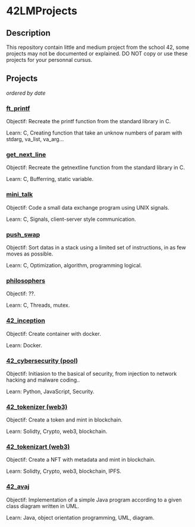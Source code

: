 # 42LMProjects

## Description

 This repository contain little and medium project from the school 42, some projects may not be documented or explained. DO NOT copy or use these projects for your personnal cursus.

## Projects

_ordered by date_
### [ft_printf](/42_ft_printf)

Objectif: Recreate the printf function from the standard library in C.

Learn: C, Creating function that take an unknow numbers of param with stdarg, va_list, va_arg... 

### [get_next_line](/42_get_next_line)

Objectif: Recreate the getnextline function from the standard library in C.

Learn: C, Bufferring, static variable.

### [mini_talk](/42_minitalk)

Objectif: Code a small data exchange program using UNIX signals.

Learn: C, Signals, client-server style communication.

### [push_swap](/42_push_swap)

Objectif: Sort datas in a stack using a limited set of instructions, in as few moves as possible.

Learn: C, Optimization, algorithm, programming logical.

### [philosophers](/42_philosophers)

Objectif: ??.

Learn: C, Threads, mutex.

### [42_inception](/42_inception)

Objectif: Create container with docker.

Learn: Docker.

### [42_cybersecurity (pool)](/42_security_pool)

Objectif: Initiasion to the basical of security, from injection to network hacking and malware coding..

Learn: Python, JavaScript, Security.

### [42_tokenizer (web3)](/42_tokenizer)

Objectif: Create a token and mint in blockchain.

Learn: Solidty, Crypto, web3, blockchain.

### [42_tokenizart (web3)](/42_tokenizart)

Objectif: Create a NFT with metadata and mint in blockchain.

Learn: Solidty, Crypto, web3, blockchain, IPFS.

### [42_avaj](/42_avaj)

Objectif: Implementation of a simple Java program according to a given class diagram written in UML.

Learn: Java, object orientation programming, UML, diagram.
